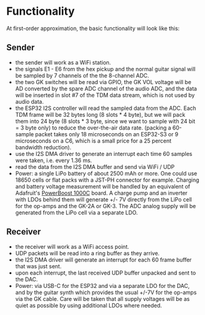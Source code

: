 # Functionality 

At first-order approximation, the basic functionality will look like this:


## Sender

  * the sender will work as a WiFi station.
  * the signals E1 - E6 from the hex pickup and the normal guitar signal will be sampled by 7 channels of the the 8-channel ADC.
  * the two GK switches will be read via GPIO, the GK VOL voltage will be AD converted by the spare ADC channel of the audio ADC, and the data will be inserted in slot #7 of the TDM data stream, which is not used by audio data. 
  * the ESP32 I2S controller will read the sampled data from the ADC. Each TDM frame will be 32 bytes long (8 slots * 4 byte), but we will pack them into 24 byte (8 slots * 3 byte, since we want to sample with 24 bit = 3 byte only) to reduce the over-the-air data rate. (packing a 60-sample packet takes only 18 microseconds on an ESP32-S3 or 9 microseconds on a C6, which is a small price for a 25 percent bandwidth reduction). 
  * use the I2S DMA driver to generate an interrupt each time 60 samples were taken, i.e. every 1.36 ms. 
  * read the data from the I2S DMA buffer and send via WiFi / UDP
  * Power: a single LiPo battery of about 2500 mAh or more. One could use 18650 cells or flat packs with a JST-PH connector for example. Charging and battery voltage measurement will be handled by an equivalent of Adafruit's [PowerBoost 1000C](https://learn.adafruit.com/adafruit-powerboost-1000c-load-share-usb-charge-boost/overview) board. A charge pump and an inverter with LDOs behind them will generate +/- 7V directly from the LiPo cell for the op-amps and the GK-2A or GK-3. The ADC analog supply will be generated from the LiPo cell via a separate LDO. 

## Receiver

  * the receiver will work as a WiFi access point.
  * UDP packets will be read into a ring buffer as they arrive. 
  * the I2S DMA driver will generate an interrupt for each 60 frame buffer that was just sent. 
  * upon each interrupt, the last received UDP buffer unpacked and sent to the DAC. 
  * Power: via USB-C for the ESP32 and via a separate LDO for the DAC, and by the guitar synth which provides the usual +/-7V for the op-amps via the GK cable. Care will be taken that all supply voltages will be as quiet as possible by using additional LDOs where needed.

